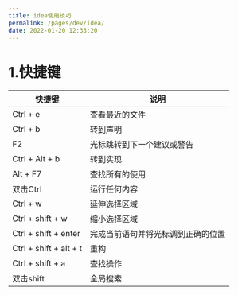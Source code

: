 ```yaml
---
title: idea使用技巧
permalink: /pages/dev/idea/
date: 2022-01-20 12:33:20
---
```

# 1.快捷键

| 快捷键                 | 说明                               |
| ---------------------- | ---------------------------------- |
| Ctrl + e               | 查看最近的文件                     |
| Ctrl + b               | 转到声明                           |
| F2                     | 光标跳转到下一个建议或警告         |
| Ctrl + Alt + b         | 转到实现                           |
| Alt + F7               | 查找所有的使用                     |
| 双击Ctrl               | 运行任何内容                       |
| Ctrl + w               | 延伸选择区域                       |
| Ctrl + shift + w       | 缩小选择区域                       |
| Ctrl + shift + enter   | 完成当前语句并将光标调到正确的位置 |
| Ctrl + shift + alt + t | 重构                               |
| Ctrl + shift + a       | 查找操作                           |
| 双击shift              | 全局搜索                           |
